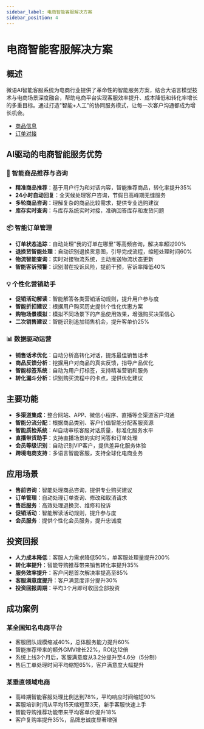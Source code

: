 ```yaml
---
sidebar_label: 电商智能客服解决方案
sidebar_position: 4
---
```


# 电商智能客服解决方案

## 概述

微语AI智能客服系统为电商行业提供了革命性的智能服务方案，结合大语言模型技术与电商场景深度融合，帮助电商平台实现客服效率提升、成本降低和转化率增长的多重目标。通过打造"智能+人工"的协同服务模式，让每一次客户沟通都成为增长机会。

- [商品信息](../development/goodsinfo.md)
- [订单对接](../development/order_select.md)

## AI驱动的电商智能服务优势

### 🤖 智能商品推荐与咨询

- **精准商品推荐**：基于用户行为和对话内容，智能推荐商品，转化率提升35%
- **24小时自动回复**：全天候处理客户咨询，节假日高峰期无缝服务
- **多轮商品咨询**：理解复杂的商品比较需求，提供专业选购建议
- **库存实时查询**：与库存系统实时对接，准确回答库存和发货问题

### 📦 智能订单管理

- **订单状态追踪**：自动处理"我的订单在哪里"等高频咨询，解决率超过90%
- **退换货智能处理**：自动识别退换货意图，引导完成流程，缩短处理时间60%
- **物流智能查询**：实时对接物流系统，主动推送物流状态更新
- **智能客诉预警**：识别潜在投诉风险，提前干预，客诉率降低40%

### 💡 个性化营销助手

- **促销活动解读**：智能解答各类营销活动规则，提升用户参与度
- **智能折扣建议**：根据用户购买历史提供个性化优惠方案
- **购物场景模拟**：模拟不同场景下的产品使用效果，增强购买决策信心
- **二次销售建议**：智能识别追加销售机会，提升客单价25%

### 📊 数据驱动运营

- **销售话术优化**：自动分析高转化对话，提炼最佳销售话术
- **商品反馈分析**：挖掘用户对商品的真实反馈，指导产品优化
- **智能标签系统**：自动为用户打标签，支持精准营销和服务
- **转化漏斗分析**：识别购买流程中的卡点，提供优化建议

## 主要功能

- **多渠道集成**：整合网站、APP、微信小程序、直播等全渠道客户沟通
- **智能分流分配**：根据商品类别、客户价值智能分配客服资源
- **智能质检系统**：AI自动审核客服对话质量，标准化服务水平
- **直播带货助手**：支持直播场景的实时问答和订单处理
- **会员等级识别**：自动识别VIP客户，提供差异化服务体验
- **跨境电商支持**：多语言智能客服，支持全球化电商业务

## 应用场景

- **售前咨询**：智能处理商品咨询，提供专业购买建议
- **订单管理**：自动处理订单查询、修改和取消请求
- **售后服务**：高效处理退换货、维修和投诉
- **促销活动**：智能解读活动规则，提升参与度
- **会员服务**：提供个性化会员服务，提升忠诚度

## 投资回报

- **人力成本降低**：客服人力需求降低50%，单客服处理量提升200%
- **转化率提升**：智能导购推荐带来销售转化率提升35%
- **服务效率提升**：客户问题首次解决率提高至85%
- **客服满意度提升**：客户满意度评分提升30%
- **投资回报周期**：平均3个月即可收回全部投资

## 成功案例

### 某全国知名电商平台

- 客服团队规模缩减40%，总体服务能力提升60%
- 智能推荐带来的额外GMV增长22%，ROI达12倍
- 系统上线3个月后，客服满意度从3.2分提升至4.6分（5分制）
- 售后工单处理时间平均缩短65%，客户满意度大幅提升

### 某垂直领域电商

- 高峰期智能客服处理比例达到78%，平均响应时间缩短90%
- 客服培训时间从平均15天缩短至3天，新手客服快速上手
- 智能导购推荐功能带来平均客单价提升18%
- 客户复购率提升35%，品牌忠诚度显著增强
